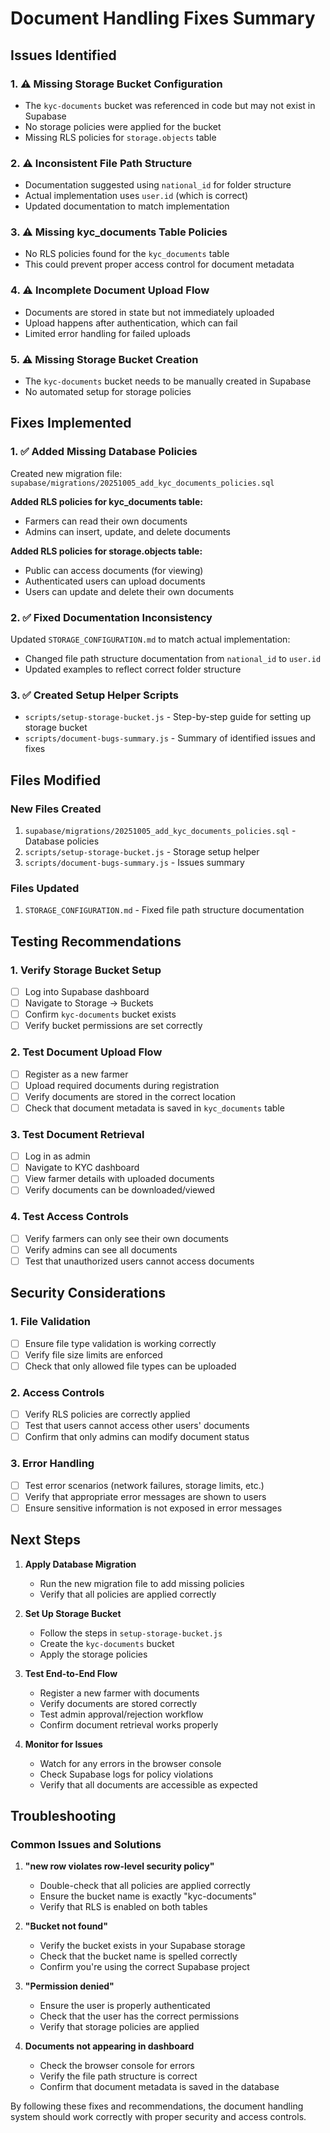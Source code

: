 # Document Handling Fixes Summary

## Issues Identified

### 1. ⚠️ Missing Storage Bucket Configuration
- The `kyc-documents` bucket was referenced in code but may not exist in Supabase
- No storage policies were applied for the bucket
- Missing RLS policies for `storage.objects` table

### 2. ⚠️ Inconsistent File Path Structure
- Documentation suggested using `national_id` for folder structure
- Actual implementation uses `user.id` (which is correct)
- Updated documentation to match implementation

### 3. ⚠️ Missing kyc_documents Table Policies
- No RLS policies found for the `kyc_documents` table
- This could prevent proper access control for document metadata

### 4. ⚠️ Incomplete Document Upload Flow
- Documents are stored in state but not immediately uploaded
- Upload happens after authentication, which can fail
- Limited error handling for failed uploads

### 5. ⚠️ Missing Storage Bucket Creation
- The `kyc-documents` bucket needs to be manually created in Supabase
- No automated setup for storage policies

## Fixes Implemented

### 1. ✅ Added Missing Database Policies
Created new migration file: `supabase/migrations/20251005_add_kyc_documents_policies.sql`

**Added RLS policies for kyc_documents table:**
- Farmers can read their own documents
- Admins can insert, update, and delete documents

**Added RLS policies for storage.objects table:**
- Public can access documents (for viewing)
- Authenticated users can upload documents
- Users can update and delete their own documents

### 2. ✅ Fixed Documentation Inconsistency
Updated `STORAGE_CONFIGURATION.md` to match actual implementation:
- Changed file path structure documentation from `national_id` to `user.id`
- Updated examples to reflect correct folder structure

### 3. ✅ Created Setup Helper Scripts
- `scripts/setup-storage-bucket.js` - Step-by-step guide for setting up storage bucket
- `scripts/document-bugs-summary.js` - Summary of identified issues and fixes

## Files Modified

### New Files Created
1. `supabase/migrations/20251005_add_kyc_documents_policies.sql` - Database policies
2. `scripts/setup-storage-bucket.js` - Storage setup helper
3. `scripts/document-bugs-summary.js` - Issues summary

### Files Updated
1. `STORAGE_CONFIGURATION.md` - Fixed file path structure documentation

## Testing Recommendations

### 1. Verify Storage Bucket Setup
- [ ] Log into Supabase dashboard
- [ ] Navigate to Storage → Buckets
- [ ] Confirm `kyc-documents` bucket exists
- [ ] Verify bucket permissions are set correctly

### 2. Test Document Upload Flow
- [ ] Register as a new farmer
- [ ] Upload required documents during registration
- [ ] Verify documents are stored in the correct location
- [ ] Check that document metadata is saved in `kyc_documents` table

### 3. Test Document Retrieval
- [ ] Log in as admin
- [ ] Navigate to KYC dashboard
- [ ] View farmer details with uploaded documents
- [ ] Verify documents can be downloaded/viewed

### 4. Test Access Controls
- [ ] Verify farmers can only see their own documents
- [ ] Verify admins can see all documents
- [ ] Test that unauthorized users cannot access documents

## Security Considerations

### 1. File Validation
- [ ] Ensure file type validation is working correctly
- [ ] Verify file size limits are enforced
- [ ] Check that only allowed file types can be uploaded

### 2. Access Controls
- [ ] Verify RLS policies are correctly applied
- [ ] Test that users cannot access other users' documents
- [ ] Confirm that only admins can modify document status

### 3. Error Handling
- [ ] Test error scenarios (network failures, storage limits, etc.)
- [ ] Verify that appropriate error messages are shown to users
- [ ] Ensure sensitive information is not exposed in error messages

## Next Steps

1. **Apply Database Migration**
   - Run the new migration file to add missing policies
   - Verify that all policies are applied correctly

2. **Set Up Storage Bucket**
   - Follow the steps in `setup-storage-bucket.js`
   - Create the `kyc-documents` bucket
   - Apply the storage policies

3. **Test End-to-End Flow**
   - Register a new farmer with documents
   - Verify documents are stored correctly
   - Test admin approval/rejection workflow
   - Confirm document retrieval works properly

4. **Monitor for Issues**
   - Watch for any errors in the browser console
   - Check Supabase logs for policy violations
   - Verify that all documents are accessible as expected

## Troubleshooting

### Common Issues and Solutions

1. **"new row violates row-level security policy"**
   - Double-check that all policies are applied correctly
   - Ensure the bucket name is exactly "kyc-documents"
   - Verify that RLS is enabled on both tables

2. **"Bucket not found"**
   - Verify the bucket exists in your Supabase storage
   - Check that the bucket name is spelled correctly
   - Confirm you're using the correct Supabase project

3. **"Permission denied"**
   - Ensure the user is properly authenticated
   - Check that the user has the correct permissions
   - Verify that storage policies are applied

4. **Documents not appearing in dashboard**
   - Check the browser console for errors
   - Verify the file path structure is correct
   - Confirm that document metadata is saved in the database

By following these fixes and recommendations, the document handling system should work correctly with proper security and access controls.